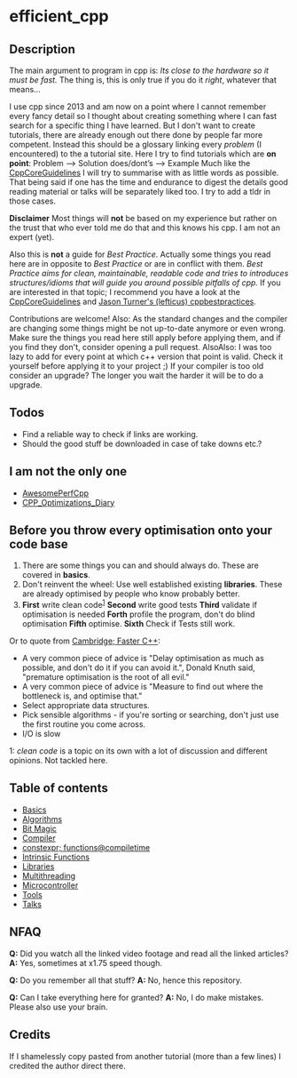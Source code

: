 # efficient_cpp

## Description
The main argument to program in cpp is:
*Its close to the hardware so it must be fast.*
The thing is, this is only true if you do it *right*, whatever that means...

I use cpp since 2013 and am now on a point where I cannot remember every fancy detail so I thought about creating something where I can fast search for a specific thing I have learned. But I don't want to create tutorials, there are already enough out there done by people far more competent. Instead this should be a glossary linking every *problem* (I encountered) to the a tutorial site. Here I try to find tutorials which are **on point**:
Problem --> Solution
does/dont’s  --> Example
Much like the [CppCoreGuidelines](https://isocpp.github.io/CppCoreGuidelines/CppCoreGuidelines.html) I will try to summarise with as little words as possible.
That being said if one has the time and endurance to digest the details good reading material or talks will be separately liked too. I try to add a tldr in those cases.

**Disclaimer**
Most things will **not** be based on my experience but rather on the trust that who ever told me do that and this knows his cpp. I am not an expert (yet).

Also this is **not** a guide for *Best Practice*. Actually some things you read here are in opposite to *Best Practice* or are in conflict with them. *Best Practice aims for clean, maintainable, readable code and tries to introduces structures/idioms that will guide you around possible pitfalls of cpp.* If you are interested in that topic; I recommend you have a look at the [CppCoreGuidelines](https://isocpp.github.io/CppCoreGuidelines/CppCoreGuidelines.html) and [Jason Turner's (lefticus) cppbestpractices](https://github.com/lefticus/cppbestpractices).

Contributions are welcome!
Also: As the standard changes and the compiler are changing some things might be not up-to-date anymore or even wrong. Make sure the things you read here still apply before applying them, and if you find they don't, consider opening a pull request.
AlsoAlso: I was too lazy to add for every point at which c++ version that point is valid. Check it yourself before applying it to your project ;) If your compiler is too old consider an upgrade? The longer you wait the harder it will be to do a upgrade.

## Todos
- Find a reliable way to check if links are working.
- Should the good stuff be downloaded in case of take downs etc.?

## I am not the only one
- [AwesomePerfCpp](https://github.com/fenbf/AwesomePerfCpp) 
- [CPP_Optimizations_Diary](https://github.com/facontidavide/CPP_Optimizations_Diary) 


## Before you throw every optimisation onto your code base
1. There are some things you can and should always do. These are covered in **basics**. 
2. Don't reinvent the wheel: Use well established existing **libraries**. These are already optimised by people who know probably better.
3. **First** write clean code<sup>[1](#footnote_clean_code)</sup> **Second** write good tests **Third** validate if optimisation is needed **Forth** profile the program, don't do blind optimisation **Fifth** optimise. **Sixth** Check if Tests still work.

Or to quote from [Cambridge; Faster C++](http://www-h.eng.cam.ac.uk/help/tpl/languages/C++/fasterC++.html#Basics):

- A very common piece of advice is "Delay optimisation as much as possible, and don't do it if you can avoid it.", Donald Knuth said, "premature optimisation is the root of all evil."
- A very common piece of advice is "Measure to find out where the bottleneck is, and optimise that."
- Select appropriate data structures.
- Pick sensible algorithms - if you're sorting or searching, don't just use the first routine you come across.
- I/O is slow


<a name="footnote_clean_code">1</a>: *clean code* is a topic on its own with a lot of discussion and different opinions. Not tackled here.

## Table of contents

- [Basics](basics/basics.md)
- [Algorithms](algorithms/algorithms.md)
- [Bit Magic](bitMagic/bitMagic.md)
- [Compiler](compiler/compiler.md)
- [constexpr; functions@compiletime](constexpr/constexpr.md)
- [Intrinsic Functions](intrinsicFunctions/intrinsicFunctions.md)
- [Libraries](libraries/libraries.md)
- [Multithreading](multithreading/multithreading.md)
- [Microcontroller](microcontroller/microcontroller.md)
- [Tools](/tools/tools.md)
- [Talks](talks/talks.md)

## NFAQ
**Q:** Did you watch all the linked video footage and read all the linked articles?
**A:** Yes, sometimes at x1.75 speed though.

**Q:** Do you remember all that stuff?
**A:** No, hence this repository.

**Q:** Can I take everything here for granted?
**A:** No, I do make mistakes. Please also use your brain.


## Credits
If I shamelessly copy pasted from another tutorial (more than a few lines) I credited the author direct there.
